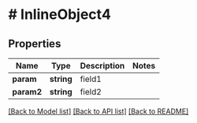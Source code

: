 # # InlineObject4

## Properties

Name | Type | Description | Notes
------------ | ------------- | ------------- | -------------
**param** | **string** | field1 |
**param2** | **string** | field2 |

[[Back to Model list]](../../README.md#models) [[Back to API list]](../../README.md#endpoints) [[Back to README]](../../README.md)

